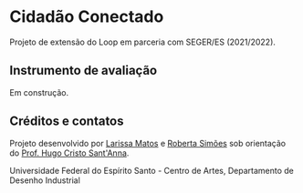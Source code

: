 # Cidadão Conectado
Projeto de extensão do Loop em parceria com SEGER/ES (2021/2022). 

## Instrumento de avaliação

Em construção.

## Créditos e contatos

Projeto desenvolvido por [Larissa Matos](mailto:larissa.matos@edu.ufes.br) e [Roberta Simões](mailto:roberta.m.simoes@edu.ufes.br) sob orientação do [Prof. Hugo Cristo Sant'Anna](mailto:hugo.santanna@ufes.br).

Universidade Federal do Espírito Santo - Centro de Artes, Departamento de Desenho Industrial
